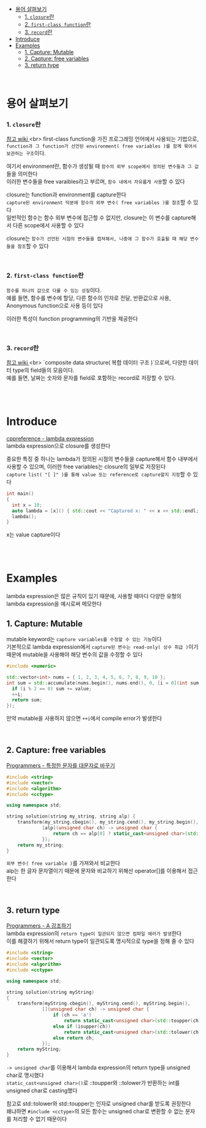 - [용어 살펴보기](#용어-살펴보기)
    - [1. `closure`란](#1-closure란)
    - [2. `first-class function`란](#2-first-class-function란)
    - [3. `record`란](#3-record란)
- [Introduce](#introduce)
- [Examples](#examples)
  - [1. Capture: Mutable](#1-capture-mutable)
  - [2. Capture: free variables](#2-capture-free-variables)
  - [3. return type](#3-return-type)


<br>

# 용어 살펴보기
### 1. `closure`란
[ 참고 wiki ](https://en.wikipedia.org/wiki/Closure_(computer_programming))<br>
first-class function을 가진 프로그래밍 언어에서 사용되는 기법으로, `function과 그 function가 선언된 environment( free variables )를 함께 묶어서 보관하는 구조`이다.<br>

여기서 environment란, 함수가 생성될 때 `함수의 외부 scope에서 정의된 변수들과 그 값`들을 의미한다<br>
이러한 변수들을 free varaibles라고 부르며, `함수 내에서 자유롭게 사용`할 수 있다<br>

closure는 function과 environment를 capture한다<bR>
`capture된 environment 덕분에 함수의 외부 변수( free variables )를 참조`할 수 있다<br>
일반적인 함수는 함수 외부 변수에 접근할 수 없지만, closure는 이 변수를 capture해서 다른 scope에서 사용할 수 있다<br>

closure는 `함수가 선언된 시점의 변수들을 캡쳐해서, 나중에 그 함수가 호출될 때 해당 변수들을 참조`할 수 있다<br>

<br>

### 2. `first-class function`란
`함수를 하나의 값으로 다룰 수 있는 성질`이다.<br>
예를 들면, 함수를 변수에 할당, 다른 함수의 인자로 전달, 반환값으로 사용, Anonymous function으로 사용 등이 있다<br>

이러한 특성이 function programming의 기반을 제공한다<br>

<br>

### 3. `record`란
[ 참고 wiki ](https://en.wikipedia.org/wiki/Record_(computer_science))<br>
`composite data structure( 복합 데이터 구조 )`으로써, 다양한 데이터 type의 field들의 모음이다.<br>
예를 들면, 날짜는 숫자와 문자를 field로 포함하는 record로 저장할 수 있다.<br>

<br>
<br>

# Introduce
[ cppreference - lambda expression ](https://en.cppreference.com/w/cpp/language/lambda)<br>
lambda expression으로 closure를 생성한다<br>

중요한 특징 중 하나는 lambda가 정의된 시점의 변수들을 capture해서 함수 내부에서 사용할 수 있으며, 이러한 free variables는 closure의 일부로 저장된다<br>
`capture list( "[ ]" )를 통해 value 또는 reference로 capture할지 지정`할 수 있다<br>
```cpp
int main()
{
  int x = 10;
  auto lambda = [x]() { std::cout << "Captured x: " << x << std::endl; };
  lambda();
}
```
x는 value capture이다<br>

<br>
<br>

# Examples
lambda expression은 많은 규칙이 있기 때문에, 사용할 때마다 다양한 유형의 lambda expression을 예시로써 메모한다<br>

## 1. Capture: Mutable
mutable keyword는 `capture variables를 수정할 수 있는 기능`이다<br>
기본적으로 lambda expression에서 `capture된 변수는 read-only( 상수 취급 )`이기 때문에 mutable을 사용해야 해당 변수의 값을 수정할 수 있다<br>
```cpp
#include <numeric>

std::vector<int> nums = { 1, 2, 3, 4, 5, 6, 7, 8, 9, 10 };
int sum = std::accumulate(nums.begin(), nums.end(), 0, [i = 0](int sum, int value) mutable {
  if (i % 2 == 0) sum += value;
  ++i;
  return sum;
});
```
만약 mutable을 사용하지 않으면 `++i`에서 compile error가 발생한다<br>

<br>

## 2. Capture: free variables
[ Programmers - 특정한 문자를 대문자로 바꾸기 ](https://school.programmers.co.kr/learn/courses/30/lessons/181873)<br>
```cpp
#include <string>
#include <vector>
#include <algorithm>
#include <cctype>

using namespace std;

string solution(string my_string, string alp) {
    transform(my_string.cbegin(), my_string.cend(), my_string.begin(),
             [alp](unsigned char ch) -> unsigned char {
                 return ch == alp[0] ? static_cast<unsigned char>(std::toupper(ch)) : ch;
             });
    return my_string;
}
```
`외부 변수( free variable )`를 가져와서 비교한다<br>
alp는 한 글자 문자열이기 때문에 문자와 비교하기 위해선 operator[]를 이용해서 접근한다<br>

<br>

## 3. return type
[ Programmers - A 강조하기 ](https://school.programmers.co.kr/learn/courses/30/lessons/181874)<br>
lambda expression의 `return type이 일관되지 않으면 컴파일 에러가 발생`한다<br>
이를 해결하기 위해서 return type이 일관되도록 명시적으로 type을 정해 줄 수 있다<br>
```cpp
#include <string>
#include <vector>
#include <algorithm>
#include <cctype>

using namespace std;

string solution(string myString) 
{
    transform(myString.cbegin(), myString.cend(), myString.begin(),
             [](unsigned char ch) -> unsigned char {
                 if (ch == 'a') 
                     return static_cast<unsigned char>(std::toupper(ch));
                 else if (isupper(ch)) 
                     return static_cast<unsigned char>(std::tolower(ch))
                 else return ch;
             });
    return myString;
}
```
`-> unsigned char`를 이용해서 lambda expression의 return type을 unsigned char로 명시했다<br>
`static_cast<unsigned char>()`로 ::toupper와 ::tolower가 반환하는 int를 unsigned char로 casting했다<br>

참고로 std::tolower와 std::toupper는 인자로 unsigned char를 받도록 권장한다<br>
왜냐하면 `#include <cctype>`의 모든 함수는 unsigned char로 변환할 수 없는 문자를 처리할 수 없기 때문이다<br>